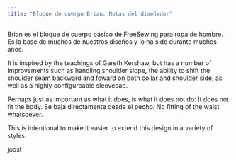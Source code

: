 ```yaml
---
title: "Bloque de cuerpo Brian: Notas del diseñador"
---
```


Brian es el bloque de cuerpo básico de FreeSewing para ropa de hombre. Es la base de muchos de nuestros diseños y lo ha sido durante muchos años.

It is inspired by the teachings of Gareth Kershaw, but has a number of improvements such as handling shoulder slope, the ability to shift the shoulder seam backward and foward on both collar and shoulder side, as well as a highly configureable sleevecap.

Perhaps just as important as what it does, is what it does not do: It does not fit the body. Se baja directamente desde el pecho. No fitting of the waist whatsoever.

This is intentional to make it easier to extend this design in a variety of styles.

joost
